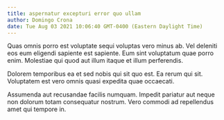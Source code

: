 ```yaml
---
title: aspernatur excepturi error quo ullam
author: Domingo Crona
date: Tue Aug 03 2021 10:06:40 GMT-0400 (Eastern Daylight Time)
---
```

Quas omnis porro est voluptate sequi voluptas vero minus ab. Vel deleniti eos eum eligendi sapiente est sapiente. Eum sint voluptatum quae porro enim. Molestiae qui quod aut illum itaque et illum perferendis.

 Dolorem temporibus ea et sed nobis qui sit quo est. Ea rerum qui sit. Voluptatem est vero omnis quasi expedita quae occaecati.

 Assumenda aut recusandae facilis numquam. Impedit pariatur aut neque non dolorum totam consequatur nostrum. Vero commodi ad repellendus amet qui tempore in.